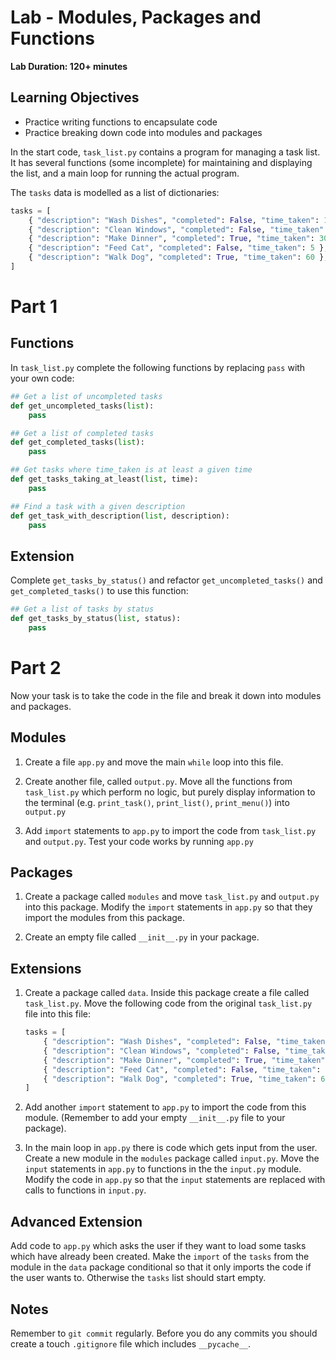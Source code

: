 # Lab - Modules, Packages and Functions

**Lab Duration: 120+ minutes**

## Learning Objectives
- Practice writing functions to encapsulate code
- Practice breaking down code into modules and packages

In the start code, `task_list.py` contains a program for managing a task list. It has several functions (some incomplete) for maintaining and displaying the list, and a main loop for running the actual program.

The `tasks` data is modelled as a list of dictionaries:

```python
tasks = [
    { "description": "Wash Dishes", "completed": False, "time_taken": 10 },
    { "description": "Clean Windows", "completed": False, "time_taken": 15 },
    { "description": "Make Dinner", "completed": True, "time_taken": 30 },
    { "description": "Feed Cat", "completed": False, "time_taken": 5 },
    { "description": "Walk Dog", "completed": True, "time_taken": 60 },
]
```

# Part 1

## Functions

In `task_list.py` complete the following functions by replacing ```pass``` with your own code:

```py
## Get a list of uncompleted tasks
def get_uncompleted_tasks(list):
    pass

## Get a list of completed tasks
def get_completed_tasks(list):
    pass

## Get tasks where time_taken is at least a given time
def get_tasks_taking_at_least(list, time):
    pass

## Find a task with a given description
def get_task_with_description(list, description):
    pass
```

## Extension

Complete `get_tasks_by_status()` and refactor `get_uncompleted_tasks()` and `get_completed_tasks()` to use this function:

```py
## Get a list of tasks by status
def get_tasks_by_status(list, status):
    pass
```

# Part 2

Now your task is to take the code in the file and break it down into modules and packages.

## Modules

1. Create a file `app.py` and move the main `while` loop into this file.

2. Create another file, called `output.py`. Move all the functions from `task_list.py` which perform no logic, but purely display information to the terminal (e.g. `print_task()`, `print_list()`, `print_menu()`) into `output.py`

3. Add `import` statements to `app.py` to import the code from `task_list.py` and `output.py`. Test your code works by running `app.py`

## Packages

1. Create a package called `modules` and move `task_list.py` and `output.py` into this package. Modify the `import` statements in `app.py` so that they import the modules from this package.

2. Create an empty file called `__init__.py` in your package.

## Extensions

1. Create a package called `data`. Inside this package create a file called `task_list.py`. Move the following code from the original `task_list.py` file into this file:

	```python
	tasks = [
    	{ "description": "Wash Dishes", "completed": False, "time_taken": 10 },
    	{ "description": "Clean Windows", "completed": False, "time_taken": 15 },
    	{ "description": "Make Dinner", "completed": True, "time_taken": 30 },
    	{ "description": "Feed Cat", "completed": False, "time_taken": 5 },
    	{ "description": "Walk Dog", "completed": True, "time_taken": 60 },
	]
	```

2. Add another `import` statement to `app.py` to import the code from this module. (Remember to add your empty `__init__.py` file to your package).

3. In the main loop in `app.py` there is code which gets input from the user. Create a new module in the `modules` package called `input.py`. Move the `input` statements in `app.py` to functions in the the `input.py` module.  Modify the code in `app.py` so that the `input` statements are replaced with calls to functions in `input.py`.

## Advanced Extension

Add code to `app.py` which asks the user if they want to load some tasks which have already been created. Make the `import` of the `tasks` from the module in the `data` package conditional so that it only imports the code if the user wants to. Otherwise the `tasks` list should start empty.

## Notes

Remember to `git commit` regularly. Before you do any commits you should create a touch `.gitignore` file which includes `__pycache__`.


